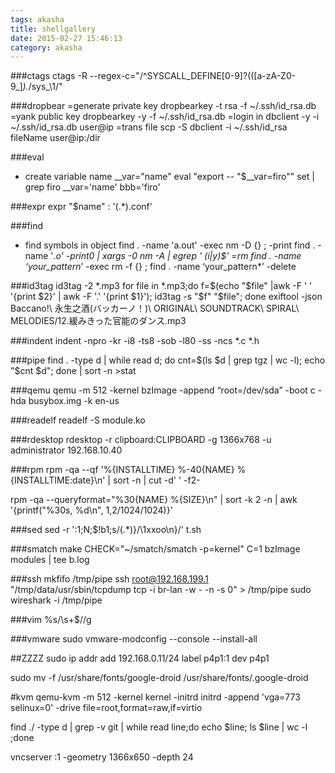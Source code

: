 ```yaml
---
tags: akasha
title: shellgallery
date: 2015-02-27 15:46:13
category: akasha
---
```

###ctags
ctags -R --regex-c="/^SYSCALL_DEFINE[0-9]?\(([a-zA-Z0-9_]*).*/sys_\1/"

###dropbear
=generate private key
dropbearkey -t rsa -f ~/.ssh/id_rsa.db
=yank public key
dropbearkey -y -f ~/.ssh/id_rsa.db
=login in
dbclient -y -i ~/.ssh/id_rsa.db user@ip
=trans file
scp -S dbclient -i ~/.ssh/id_rsa fileName user@ip:/dir

###eval
* create variable name
	__var="name"
	eval "export -- \"$__var=firo\""
	set | grep firo
	__var='name'
	bbb='firo'

###expr
expr "$name" : '\(.*\)\.conf'

###find
* find symbols in object 
	find . -name 'a.out' -exec nm -D {} \; -print
	find . -name '*.o' -print0 | xargs -0 nm -A | egrep ' (i|y)$'
=rm
find . -name ‘your_pattern*’ -exec rm -f {} \;
find . -name ‘your_pattern*’ -delete

###id3tag
id3tag -2 *.mp3
for file in *.mp3;do f=$(echo "$file" |awk -F ' ' '{print $2}' | awk -F '.' '{print $1}'); id3tag -s "$f" "$file";  done
exiftool -json Baccano\!\ 永生之酒\(バッカーノ！\)\ ORIGINAL\ SOUNDTRACK\ SPIRAL\ MELODIES/12.緩みきった官能のダンス.mp3


###indent
indent -npro -kr -i8 -ts8 -sob -l80 -ss -ncs *.c *.h

###pipe
find . -type d | while read d; do cnt=$(ls $d | grep tgz | wc -l); echo "$cnt $d"; done | sort -n >stat 

###qemu
qemu -m 512 -kernel bzImage -append “root=/dev/sda” -boot c -hda busybox.img -k en-us


###readelf
readelf -S module.ko

###rdesktop
rdesktop -r clipboard:CLIPBOARD  -g 1366x768 -u administrator 192.168.10.40

###rpm
rpm -qa --qf '%{INSTALLTIME} %-40{NAME} %{INSTALLTIME:date}\n' | sort -n | cut -d' ' -f2-

rpm -qa --queryformat="%30{NAME} %{SIZE}\n" | sort -k 2 -n | awk '{printf("%30s, %d\n", $1,$2/1024/1024)}'

###sed
sed -r ':1;N;$!b1;s/(.*)}/\1xxoo\n}/' t.sh

###smatch
make CHECK="~/smatch/smatch -p=kernel" C=1 bzImage modules | tee b.log

###ssh
mkfifo /tmp/pipe
ssh root@192.168.199.1 "/tmp/data/usr/sbin/tcpdump tcp   -i br-lan -w -  -n -s 0" > /tmp/pipe
sudo wireshark -i /tmp/pipe

###vim
%s/\s\+$//g

###vmware
sudo vmware-modconfig --console --install-all



##ZZZZ
sudo  ip addr add 192.168.0.11/24 label p4p1:1 dev p4p1

sudo mv -f /usr/share/fonts/google-droid /usr/share/fonts/.google-droid



#kvm
qemu-kvm -m 512 -kernel kernel -initrd initrd    -append 'vga=773 selinux=0'  -drive file=root,format=raw,if=virtio

find ./ -type d  | grep -v git | while read line;do echo $line; ls $line | wc -l ;done

vncserver :1 -geometry 1366x650 -depth 24
